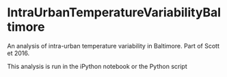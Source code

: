 # IntraUrbanTemperatureVariabilityBaltimore
An analysis of intra-urban temperature variability in Baltimore. Part of Scott et 2016. 

This analysis is run in the iPython notebook 
or the Python script 

